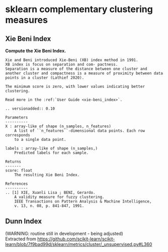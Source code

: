 # sklearn complementary clustering measures

## Xie Beni Index
**Compute the Xie Beni Index.**

    Xie and Beni introduced Xie-Beni (XB) index method in 1991. 
    XB index is focus on separation and com- pactness. 
    Separation is a measure of the distance between one cluster and 
    another cluster and compactness is a measure of proximity between data 
    points in a cluster (Lathief 2020).

    The minimum score is zero, with lower values indicating better clustering.

    Read more in the :ref:`User Guide <xie-beni_index>`.

    .. versionadded:: 0.10

    Parameters
    ----------
    X : array-like of shape (n_samples, n_features)
        A list of ``n_features``-dimensional data points. Each row corresponds
        to a single data point.

    labels : array-like of shape (n_samples,)
        Predicted labels for each sample.

    Returns
    -------
    score: float
        The resulting Xie Beni Index.

    References
    ----------
    .. [1] XIE, Xuanli Lisa ; BENI, Gerardo. 
        A validity measure for fuzzy clustering. 
        IEEE Transactions on Pattern Analysis & Machine Intelligence, 
        v. 13, n. 08, p. 841-847, 1991.

## Dunn Index

(WARNING: routine still in development - being adjusted)
<br>
Extracted from https://github.com/scikit-learn/scikit-learn/blob/7f9bad99d/sklearn/metrics/cluster/_unsupervised.py#L360
